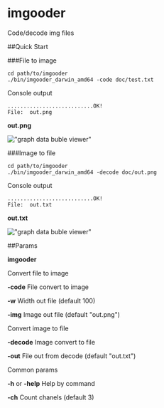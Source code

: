 # imgooder
Code/decode img files

##Quick Start

###File to image
```
cd path/to/imgooder
./bin/imgooder_darwin_amd64 -code doc/test.txt
```
Console output
```
...........................OK!
File:  out.png
```
**out.png**

!["graph data buble viewer"](https://github.com/IIISpikerIII/imgooder/tree/master/doc/out.png?raw=true)

###Image to file
```
cd path/to/imgooder
./bin/imgooder_darwin_amd64 -decode doc/out.png
```
Console output
```
...........................OK!
File:  out.txt
```
**out.txt**

!["graph data buble viewer"](https://github.com/IIISpikerIII/imgooder/tree/master/doc/outtxt.png?raw=true)

##Params

**imgooder**

Convert file to image

**-code** File convert to image

**-w**  Width out file (default 100)

**-img** Image out file (default "out.png")

Convert image to file

**-decode** Image convert to file

**-out** File out from decode (default "out.txt")

Common params

**-h**  or **-help**  Help by command

**-ch** Count chanels (default 3)
